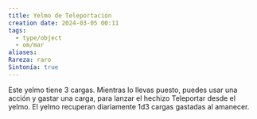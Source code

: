 ```yaml
---
title: Yelmo de Teleportación
creation date: 2024-03-05 00:11
tags:
  - type/object
  - om/mar
aliases: 
Rareza: raro
Sintonía: true
---
```

Este yelmo tiene 3 cargas. Mientras lo llevas puesto, puedes usar una acción y gastar una carga, para lanzar el hechizo Teleportar desde el yelmo. El yelmo recuperan diariamente 1d3 cargas gastadas al amanecer.